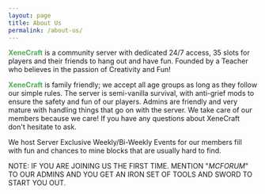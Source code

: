 ```yaml
---
layout: page
title: About Us
permalink: /about-us/
---
```


<b><span style="color:#4CAF50;">XeneCraft</span></b> is a community server with dedicated 24/7 access, 35 slots for players and their friends to hang out and have fun. Founded by a Teacher who believes in the passion of Creativity and Fun!

<b><span style="color:#4CAF50;">XeneCraft</span></b> is family friendly; we accept all age groups as long as they follow our simple rules. The server is semi-vanilla survival, with anti-grief mods to ensure the safety and fun of our players. Admins are friendly and very mature with handling things that go on with the server. We take care of our members because we care! If you have any questions about XeneCraft don't hesitate to ask.

We host Server Exclusive Weekly/Bi-Weekly Events for our members fill with fun and chances to mine blocks that are usually hard to find.

NOTE: IF YOU ARE JOINING US THE FIRST TIME. MENTION "<em>MCFORUM</em>" TO OUR ADMINS AND YOU GET AN IRON SET OF TOOLS AND SWORD TO START YOU OUT.

